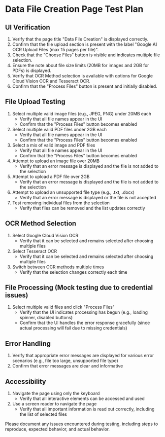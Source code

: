 # Data File Creation Page Test Plan

## UI Verification
1. Verify that the page title "Data File Creation" is displayed correctly.
2. Confirm that the file upload section is present with the label "Google AI OCR Upload Files (max 15 pages per file)".
3. Check that the "Choose Files" button is visible and indicates multiple file selection.
4. Ensure the note about file size limits (20MB for images and 2GB for PDFs) is displayed.
5. Verify that OCR Method selection is available with options for Google Cloud Vision OCR and Tesseract OCR.
6. Confirm that the "Process Files" button is present and initially disabled.

## File Upload Testing
1. Select multiple valid image files (e.g., JPEG, PNG) under 20MB each
   - Verify that all file names appear in the UI
   - Confirm that the "Process Files" button becomes enabled
2. Select multiple valid PDF files under 2GB each
   - Verify that all file names appear in the UI
   - Confirm that the "Process Files" button becomes enabled
3. Select a mix of valid image and PDF files
   - Verify that all file names appear in the UI
   - Confirm that the "Process Files" button becomes enabled
4. Attempt to upload an image file over 20MB
   - Verify that an error message is displayed and the file is not added to the selection
5. Attempt to upload a PDF file over 2GB
   - Verify that an error message is displayed and the file is not added to the selection
6. Attempt to upload an unsupported file type (e.g., .txt, .docx)
   - Verify that an error message is displayed or the file is not accepted
7. Test removing individual files from the selection
   - Verify that files can be removed and the list updates correctly

## OCR Method Selection
1. Select Google Cloud Vision OCR
   - Verify that it can be selected and remains selected after choosing multiple files
2. Select Tesseract OCR
   - Verify that it can be selected and remains selected after choosing multiple files
3. Switch between OCR methods multiple times
   - Verify that the selection changes correctly each time

## File Processing (Mock testing due to credential issues)
1. Select multiple valid files and click "Process Files"
   - Verify that the UI indicates processing has begun (e.g., loading spinner, disabled buttons)
   - Confirm that the UI handles the error response gracefully (since actual processing will fail due to missing credentials)

## Error Handling
1. Verify that appropriate error messages are displayed for various error scenarios (e.g., file too large, unsupported file type)
2. Confirm that error messages are clear and informative

## Accessibility
1. Navigate the page using only the keyboard
   - Verify that all interactive elements can be accessed and used
2. Use a screen reader to navigate the page
   - Verify that all important information is read out correctly, including the list of selected files

Please document any issues encountered during testing, including steps to reproduce, expected behavior, and actual behavior.
